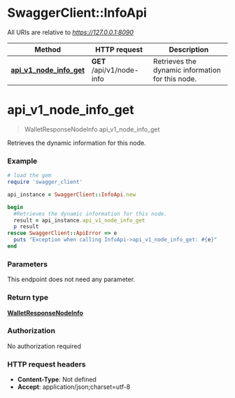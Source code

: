 # SwaggerClient::InfoApi

All URIs are relative to *https://127.0.0.1:8090*

Method | HTTP request | Description
------------- | ------------- | -------------
[**api_v1_node_info_get**](InfoApi.md#api_v1_node_info_get) | **GET** /api/v1/node-info | Retrieves the dynamic information for this node.


# **api_v1_node_info_get**
> WalletResponseNodeInfo api_v1_node_info_get

Retrieves the dynamic information for this node.

### Example
```ruby
# load the gem
require 'swagger_client'

api_instance = SwaggerClient::InfoApi.new

begin
  #Retrieves the dynamic information for this node.
  result = api_instance.api_v1_node_info_get
  p result
rescue SwaggerClient::ApiError => e
  puts "Exception when calling InfoApi->api_v1_node_info_get: #{e}"
end
```

### Parameters
This endpoint does not need any parameter.

### Return type

[**WalletResponseNodeInfo**](WalletResponseNodeInfo.md)

### Authorization

No authorization required

### HTTP request headers

 - **Content-Type**: Not defined
 - **Accept**: application/json;charset=utf-8



